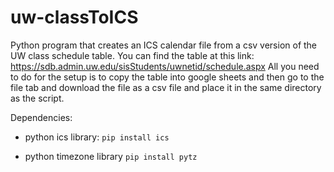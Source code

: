 # uw-classToICS
Python program that creates an ICS calendar file from a csv version of the UW class schedule table.
You can find the table at this link: https://sdb.admin.uw.edu/sisStudents/uwnetid/schedule.aspx
All you need to do for the setup is to copy the table into google sheets and then go to the file tab
and download the file as a csv file and place it in the same directory as the script.

Dependencies:
* python ics library:
`pip install ics`

* python timezone library
`pip install pytz`